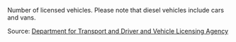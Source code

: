 Number of licensed vehicles. Please note that diesel vehicles include cars and vans.

Source: <a href="https://www.gov.uk/government/statistical-data-sets/all-vehicles-veh01" target="_blank">Department for Transport and Driver and Vehicle Licensing Agency</a>


